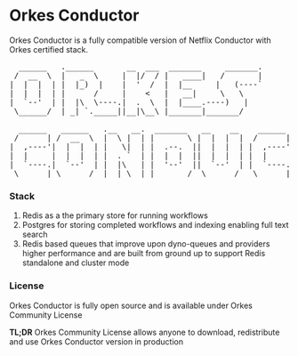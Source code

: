 # Orkes Conductor
Orkes Conductor is a fully compatible version of Netflix Conductor with Orkes certified stack.

<pre>
  ______   .______       __  ___  _______     _______.
 /  __  \  |   _  \     |  |/  / |   ____|   /       |
|  |  |  | |  |_)  |    |  '  /  |  |__     |   (----`
|  |  |  | |      /     |    <   |   __|     \   \    
|  `--'  | |  |\  \----.|  .  \  |  |____.----)   |   
 \______/  | _| `._____||__|\__\ |_______|_______/    
                                                      
  ______   ______   .__   __.  _______   __    __    ______ .___________.  ______   .______      
 /      | /  __  \  |  \ |  | |       \ |  |  |  |  /      ||           | /  __  \  |   _  \     
|  ,----'|  |  |  | |   \|  | |  .--.  ||  |  |  | |  ,----'`---|  |----`|  |  |  | |  |_)  |    
|  |     |  |  |  | |  . `  | |  |  |  ||  |  |  | |  |         |  |     |  |  |  | |      /     
|  `----.|  `--'  | |  |\   | |  '--'  ||  `--'  | |  `----.    |  |     |  `--'  | |  |\  \----.
 \______| \______/  |__| \__| |_______/  \______/   \______|    |__|      \______/  | _| `._____| 
</pre>

### Stack
1. Redis as a the primary store for running workflows
2. Postgres for storing completed workflows and indexing enabling full text search
3. Redis based queues that improve upon dyno-queues and providers higher performance and are built from ground up to support Redis standalone and cluster mode

### License
Orkes Conductor is fully open source and is available under Orkes Community License

**TL;DR**
Orkes Community License allows anyone to download, redistribute and use Orkes Conductor version in production

